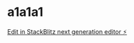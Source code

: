 # a1a1a1

[Edit in StackBlitz next generation editor ⚡️](https://stackblitz.com/~/github.com/IncomeStreamSurfer/a1a1a1)
